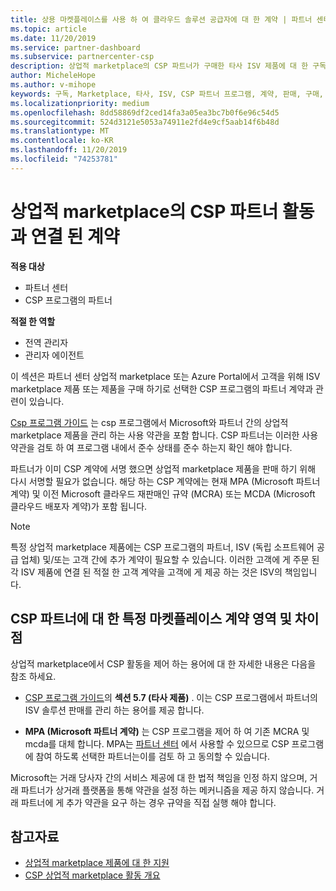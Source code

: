 ```yaml
---
title: 상용 마켓플레이스를 사용 하 여 클라우드 솔루션 공급자에 대 한 계약 | 파트너 센터
ms.topic: article
ms.date: 11/20/2019
ms.service: partner-dashboard
ms.subservice: partnercenter-csp
description: 상업적 marketplace의 CSP 파트너가 구매한 타사 ISV 제품에 대 한 구독에 대 한 약관, 조건 및 계약에 대해 알아봅니다.
author: MicheleHope
ms.author: v-mihope
keywords: 구독, Marketplace, 타사, ISV, CSP 파트너 프로그램, 계약, 판매, 구매,
ms.localizationpriority: medium
ms.openlocfilehash: 8dd58869df2ced14fa3a05ea3bc7b0f6e96c54d5
ms.sourcegitcommit: 524d3121e5053a74911e2fd4e9cf5aab14f6b48d
ms.translationtype: MT
ms.contentlocale: ko-KR
ms.lasthandoff: 11/20/2019
ms.locfileid: "74253781"
---
```

# <a name="contracts-associated-with-csp-partner-activities-in-the-commercial-marketplace"></a>상업적 marketplace의 CSP 파트너 활동과 연결 된 계약

**적용 대상**

- 파트너 센터
- CSP 프로그램의 파트너

**적절 한 역할**

- 전역 관리자
- 관리자 에이전트

이 섹션은 파트너 센터 상업적 marketplace 또는 Azure Portal에서 고객을 위해 ISV marketplace 제품 또는 제품을 구매 하기로 선택한 CSP 프로그램의 파트너 계약과 관련이 있습니다.

[Csp 프로그램 가이드](https://go.microsoft.com/fwlink/p/?LinkId=617100) 는 csp 프로그램에서 Microsoft와 파트너 간의 상업적 marketplace 제품을 관리 하는 사용 약관을 포함 합니다. CSP 파트너는 이러한 사용 약관을 검토 하 여 프로그램 내에서 준수 상태를 준수 하는지 확인 해야 합니다.  

파트너가 이미 CSP 계약에 서명 했으면 상업적 marketplace 제품을 판매 하기 위해 다시 서명할 필요가 없습니다. 해당 하는 CSP 계약에는 현재 MPA (Microsoft 파트너 계약) 및 이전 Microsoft 클라우드 재판매인 규약 (MCRA) 또는 MCDA (Microsoft 클라우드 배포자 계약)가 포함 됩니다.

>[!NOTE]
> 특정 상업적 marketplace 제품에는 CSP 프로그램의 파트너, ISV (독립 소프트웨어 공급 업체) 및/또는 고객 간에 추가 계약이 필요할 수 있습니다. 이러한 고객에 게 주문 된 각 ISV 제품에 연결 된 적절 한 고객 계약을 고객에 게 제공 하는 것은 ISV의 책임입니다.

## <a name="specific-marketplace-contract-areas-and-distinctions-for-csp-partners"></a>CSP 파트너에 대 한 특정 마켓플레이스 계약 영역 및 차이점

상업적 marketplace에서 CSP 활동을 제어 하는 용어에 대 한 자세한 내용은 다음을 참조 하세요.

- [CSP 프로그램 가이드](https://go.microsoft.com/fwlink/p/?LinkId=617100)의 **섹션 5.7 (타사 제품)** . 이는 CSP 프로그램에서 파트너의 ISV 솔루션 판매를 관리 하는 용어를 제공 합니다.

- **MPA (Microsoft 파트너 계약)** 는 CSP 프로그램을 제어 하 여 기존 MCRA 및 mcda를 대체 합니다. MPA는 [파트너 센터](https://partner.microsoft.com/pcv/dashboard/overview) 에서 사용할 수 있으므로 CSP 프로그램에 참여 하도록 선택한 파트너는이를 검토 하 고 동의할 수 있습니다.
  
Microsoft는 거래 당사자 간의 서비스 제공에 대 한 법적 책임을 인정 하지 않으며, 거래 파트너가 상거래 플랫폼을 통해 약관을 설정 하는 메커니즘을 제공 하지 않습니다. 거래 파트너에 게 추가 약관을 요구 하는 경우 규약을 직접 실행 해야 합니다.

## <a name="see-also"></a>참고자료

- [상업적 marketplace 제품에 대 한 지원](csp-commercial-marketplace-support.md)
- [CSP 상업적 marketplace 활동 개요](csp-commercial-marketplace-overview.md)
